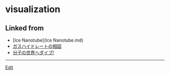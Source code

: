 # visualization

## Linked from

* [Ice Nanotube](Ice Nanotube.md)
* [ガスハイドレートの相図](ガスハイドレートの相図.md)
* [分子の世界へダイブ!](分子の世界へダイブ!.md)


----
[Edit](https://github.com/vitroid/vitroid.github.io/edit/master/MD/visualization.md)
